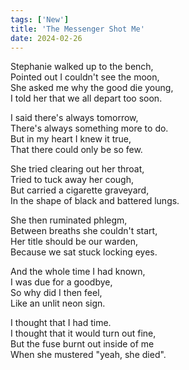 ```yaml
---
tags: ['New']
title: 'The Messenger Shot Me'
date: 2024-02-26
---
```


Stephanie walked up to the bench,  
Pointed out I couldn't see the moon,  
She asked me why the good die young,  
I told her that we all depart too soon.

I said there's always tomorrow,  
There's always something more to do.  
But in my heart I knew it true,  
That there could only be so few.

She tried clearing out her throat,  
Tried to tuck away her cough,  
But carried a cigarette graveyard,  
In the shape of black and battered lungs.

She then ruminated phlegm,  
Between breaths she couldn't start,  
Her title should be our warden,  
Because we sat stuck locking eyes.

And the whole time I had known,  
I was due for a goodbye,  
So why did I then feel,  
Like an unlit neon sign.

I thought that I had time.  
I thought that it would turn out fine,  
But the fuse burnt out inside of me  
When she mustered "yeah, she died".  
